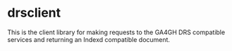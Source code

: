 # drsclient
This is the client library for making requests to the GA4GH DRS compatible services and returning an Indexd compatible document.
